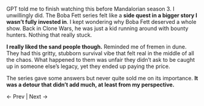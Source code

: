 GPT told me to finish watching this before Mandalorian season 3. I unwillingly did. The Boba Fett series felt like a **side quest in a bigger story I wasn’t fully invested in**. I kept wondering why Boba Fett deserved a whole show. Back in Clone Wars, he was just a kid running around with bounty hunters. Nothing that really stuck.

**I really liked the sand people though.** Reminded me of fremen in dune. They had this gritty, stubborn survival vibe that felt real in the middle of all the chaos. What happened to them was unfair they didn’t ask to be caught up in someone else’s legacy, yet they ended up paying the price.

The series gave some answers but never quite sold me on its importance. **It was a detour that didn’t add much, at least from my perspective.**

← Prev | Next →
